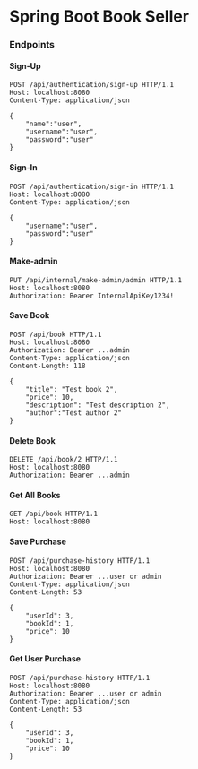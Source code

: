 # Spring  Boot Book Seller

### Endpoints

#### Sign-Up

```
POST /api/authentication/sign-up HTTP/1.1
Host: localhost:8080
Content-Type: application/json

{
    "name":"user",
    "username":"user",
    "password":"user"
}
```

#### Sign-In

```
POST /api/authentication/sign-in HTTP/1.1
Host: localhost:8080
Content-Type: application/json

{
    "username":"user",
    "password":"user"
}
```

#### Make-admin
```
PUT /api/internal/make-admin/admin HTTP/1.1
Host: localhost:8080
Authorization: Bearer InternalApiKey1234!
```

#### Save Book
```
POST /api/book HTTP/1.1
Host: localhost:8080
Authorization: Bearer ...admin
Content-Type: application/json
Content-Length: 118

{
    "title": "Test book 2",
    "price": 10,
    "description": "Test description 2",
    "author":"Test author 2"
}
```

#### Delete Book
```
DELETE /api/book/2 HTTP/1.1
Host: localhost:8080
Authorization: Bearer ...admin
```

#### Get All Books
```
GET /api/book HTTP/1.1
Host: localhost:8080
```

#### Save Purchase
```
POST /api/purchase-history HTTP/1.1
Host: localhost:8080
Authorization: Bearer ...user or admin
Content-Type: application/json
Content-Length: 53

{
    "userId": 3,
    "bookId": 1,
    "price": 10
}
```

#### Get User Purchase
```
POST /api/purchase-history HTTP/1.1
Host: localhost:8080
Authorization: Bearer ...user or admin
Content-Type: application/json
Content-Length: 53

{
    "userId": 3,
    "bookId": 1,
    "price": 10
}
```